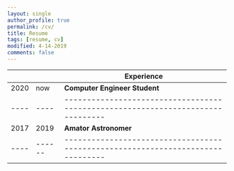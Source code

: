 ```yaml
---
layout: single
author_profile: true
permalink: /cv/
title: Resume
tags: [resume, cv]
modified: 4-14-2019
comments: false
---
```



|    |    | **Experience**                                                             |
|----|----|-------------------------------------------------------------------------------|
|2020| now| **Computer Engineer Student**
|----|----|-------------------------------------------------------------------------------|
|2017|2019| **Amator Astronomer**
|----|------|-------------------------------------------------------------------------------|

